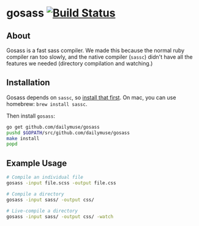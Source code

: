 # gosass [![Build Status](https://travis-ci.org/dailymuse/gosass.png)](https://travis-ci.org/dailymuse/gosass) #

## About ##

Gosass is a fast sass compiler. We made this because the normal ruby compiler
ran too slowly, and the native compiler (`sassc`) didn't have all the features
we needed (directory compilation and watching.)

## Installation ##

Gosass depends on `sassc`, so
[install that first](https://github.com/sass/sassc). On mac, you can use
homebrew: `brew install sassc`.

Then install `gosass`:

```bash
go get github.com/dailymuse/gosass
pushd $GOPATH/src/github.com/dailymuse/gosass
make install
popd
```

## Example Usage ##

```bash
# Compile an individual file
gosass -input file.scss -output file.css

# Compile a directory
gosass -input sass/ -output css/

# Live-compile a directory
gosass -input sass/ -output css/ -watch
```
